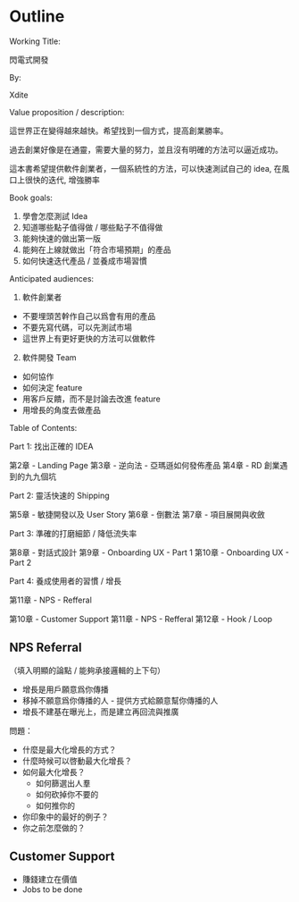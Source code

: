 # Outline

Working Title:

閃電式開發

By:

Xdite

Value proposition / description:

這世界正在變得越來越快。希望找到一個方式，提高創業勝率。

過去創業好像是在通靈，需要大量的努力，並且沒有明確的方法可以逼近成功。

這本書希望提供軟件創業者，一個系統性的方法，可以快速測試自己的 idea, 在風口上很快的迭代, 增強勝率

Book goals:

1. 學會怎麼測試 Idea
2. 知道哪些點子值得做 / 哪些點子不值得做
3. 能夠快速的做出第一版
4. 能夠在上線就做出「符合市場預期」的產品
5. 如何快速迭代產品 / 並養成市場習慣

Anticipated audiences:

1. 軟件創業者
  - 不要埋頭苦幹作自己以爲會有用的產品
  - 不要先寫代碼，可以先測試市場
  - 這世界上有更好更快的方法可以做軟件
2. 軟件開發 Team
  - 如何協作
  - 如何決定 feature
  - 用客戶反饋，而不是討論去改進 feature
  - 用增長的角度去做產品

Table of Contents:

Part 1: 找出正確的 IDEA

第2章 - Landing Page
第3章 - 逆向法 - 亞瑪遜如何發佈產品
第4章 - RD 創業遇到的九九個坑

Part 2: 靈活快速的 Shipping

第5章 - 敏捷開發以及 User Story
第6章 - 倒數法
第7章 - 項目展開與收斂

Part 3: 準確的打磨細節 / 降低流失率

第8章 - 對話式設計
第9章 - Onboarding UX - Part 1
第10章 - Onboarding UX - Part 2

Part 4: 養成使用者的習慣 / 增長

第11章 - NPS - Refferal

第10章 - Customer Support
第11章 - NPS - Refferal
第12章 - Hook / Loop


## NPS Referral

（填入明顯的論點 / 能夠承接邏輯的上下句）

* 增長是用戶願意爲你傳播
* 移掉不願意爲你傳播的人 - 提供方式給願意幫你傳播的人
* 增長不建基在曝光上，而是建立再回流與推廣

問題：

* 什麼是最大化增長的方式？
* 什麼時候可以啓動最大化增長？
* 如何最大化增長？
  - 如何篩選出人羣
  - 如何砍掉你不要的
  - 如何推你的
* 你印象中的最好的例子？
* 你之前怎麼做的？

## Customer Support

* 賺錢建立在價值
* Jobs to be done
